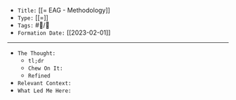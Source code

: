 -   `Title:` [[= EAG - Methodology]]
-   `Type:` [[=]]
-   `Tags:` #🧠️/📝️
-   `Formation Date:` [[2023-02-01]]
---

-   `The Thought:`
    -   `tl;dr`
    -   `Chew On It:`
    -   `Refined`
-   `Relevant Context:`
-   `What Led Me Here:`